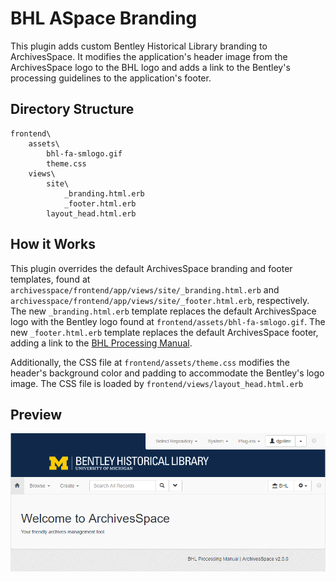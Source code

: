 # BHL ASpace Branding
This plugin adds custom Bentley Historical Library branding to ArchivesSpace. It modifies the application's header image from the ArchivesSpace logo to the BHL logo and adds a link to the Bentley's processing guidelines to the application's footer.

## Directory Structure
    frontend\
        assets\
            bhl-fa-smlogo.gif
            theme.css
        views\
            site\
                _branding.html.erb
                _footer.html.erb
            layout_head.html.erb

## How it Works
This plugin overrides the default ArchivesSpace branding and footer templates, found at `archivesspace/frontend/app/views/site/_branding.html.erb` and `archivesspace/frontend/app/views/site/_footer.html.erb`, respectively. The new `_branding.html.erb` template replaces the default ArchivesSpace logo with the Bentley logo found at `frontend/assets/bhl-fa-smlogo.gif`. The new `_footer.html.erb` template replaces the default ArchivesSpace footer, adding a link to the [BHL Processing Manual](https://sites.google.com/a/umich.edu/bhl-archival-curation/processing-archival-collections). 

Additionally, the CSS file at `frontend/assets/theme.css` modifies the header's background color and padding to accommodate the Bentley's logo image. The CSS file is loaded by `frontend/views/layout_head.html.erb`

## Preview
![screenshot](docs/screenshot.PNG "BHL ASpace Branding")
